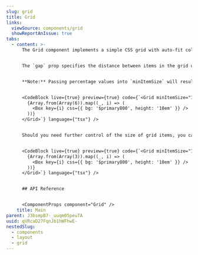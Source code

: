 ```yaml
---
slug: grid
title: Grid
links:
  viewSource: components/grid
  showReportAnIssue: true
tabs:
  - content: >-
      The Grid component implements a simple CSS grid with auto-fit columns


      The `gap` prop specifies the distance between items in the grid using the theme's `space` scale and the `minItemSize` prop specifies, in any valid CSS units, the minimum size of each grid item.


      **Note:** Passing percentage values into `minItemSize` will result in unintuitive behaviour. E.g. `minItemSize="50%"` will result in only one item per row because `50%` `width` + any `gap` between the items means the total width of the row will be `50%` + `50%` + `gap` which will wrap the second item onto the next line.


      <CodeBlock live={true} preview={true} code={`<Grid minItemSize="10em" gap="3" css={{ width: '100%' }}>
        {Array.from(Array(6)).map((_, i) => (
          <Box key={i} css={{ bg: '$primary800', height: '10em' }} />
        ))}
      </Grid>`} language={"tsx"} />


      Should you need further control of the size of grid items, you can pass `maxItemSize`, which accepts the same value types as `minItemSize`. This is useful when you wish to control the width of items that may or may not fill the container width based on content, so they do not stretch to fill the width.


      <CodeBlock live={true} preview={true} code={`<Grid minItemSize="10em" maxItemSize="10em" gap="3" css={{ width: '100%' }}>
        {Array.from(Array(3)).map((_, i) => (
          <Box key={i} css={{ bg: '$primary800', height: '10em' }} />
        ))}
      </Grid>`} language={"tsx"} />


      ## API Reference


      <ComponentProps component="Grid" />
    title: Main
parent: J3bsmpB7-_uuqm05peuTA
uuid: qVRcaD27FqnJb1hWFhwE-
nestedSlug:
  - components
  - layout
  - grid
---
```

